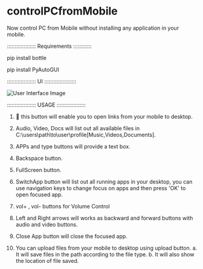 # controlPCfromMobile
Now control PC from Mobile without installing any application in your mobile.

::::::::::::::::::: Requirements  ::::::::::::

pip install bottle

pip install PyAutoGUI

:::::::::::::::::::  UI   :::::::::::::::::::::

![User Interface Image](https://github.com/RiyazKhanPathan/controlPCfromMobile/blob/main/ControlPCinLAN_UI.png?raw=true)

:::::::::::::::::::  USAGE  :::::::::::::::::::

1. 🔗 this button will enable you to open links from your mobile to desktop.

2.  Audio, Video, Docs will list out all available files in C:\users\path\to\user\profile\[Music,Videos,Documents].

3. APPs and type buttons will provide a text box.

4. Backspace button.

5. FullScreen button.

6. SwitchApp button will list out all running apps in your desktop, you can use navigation keys to change focus on apps and then press 'OK' to open focused app.

7. vol+ , vol- buttons for Volume Control

8. Left and Right arrows will works as backward and forward buttons with audio and video buttons.

9. Close App button will close the focused app.

10. You can upload files from your mobile to desktop using upload button. 
      a. It will save files in the path according to the file type. 
      b. It will also show the location of file saved. 
  
